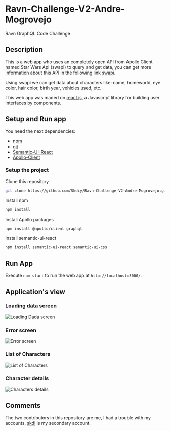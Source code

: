 # Ravn-Challenge-V2-Andre-Mogrovejo

Ravn GraphQL Code Challenge

## Description

This is a web app who uses an completely open API from Apollo Client named Star Wars Api (swapi) to query and get data, you can get more information about this API in the following link [swapi](https://swapi.dev/documentation).

Using swapi we can get data about characters like: name, homeworld, eye color, hair color, birth year, vehicles used, etc.

This web app was maded on [react js](https://reactjs.org), a Javascript library for building user interfaces by components.

## Setup and Run app

You need the next dependencies:
* [npm](https://www.npmjs.com/)
* [git](https://git-scm.com/)
* [Semantic-UI-React](https://react.semantic-ui.com/)
* [Apollo-Client](https://www.apollographql.com/)

### Setup the project

Clone this repository
``` bash
git clone https://github.com/Skdiy/Ravn-Challenge-V2-Andre-Mogrovejo.git
```

Install npm
``` bash
npm install
```
Install Apollo packages
``` bash
npm install @apollo/client graphql
```

Install semantic-ui-react
``` bash
npm install semantic-ui-react semantic-ui-css
```



## Run App

Execute `npm start` to run the web app at `http://localhost:3000/`.

## Application's view

### Loading data screen
![Loading Dada screen](https://github.com/Skdiy/Ravn-Challenge-V2-Andre-Mogrovejo/blob/main/captures/loading.png)
### Error screen
![Error screen](https://github.com/Skdiy/Ravn-Challenge-V2-Andre-Mogrovejo/blob/main/captures/error.JPG)
### List of Characters
![List of Characters](https://github.com/Skdiy/Ravn-Challenge-V2-Andre-Mogrovejo/blob/main/captures/all_people_loaded.JPG)
### Character details
![Characters details](https://github.com/Skdiy/Ravn-Challenge-V2-Andre-Mogrovejo/blob/main/captures/show_people_details.JPG)

## Comments
The two contributors in this repository are me, I had a trouble with my accounts, [skdi](https://github.com/skdi) is my secondary account.
